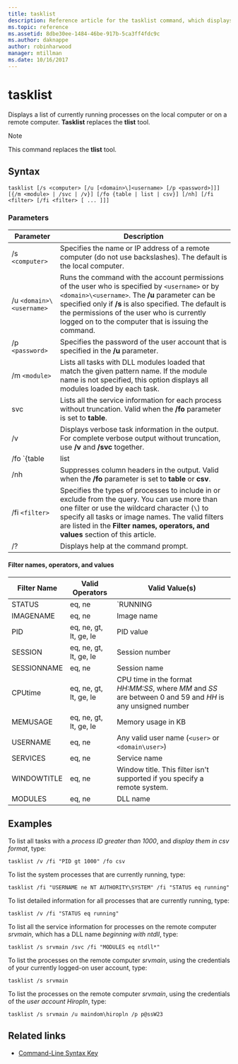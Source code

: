 ```yaml
---
title: tasklist
description: Reference article for the tasklist command, which displays a list of the processes running on the local or remote computer.
ms.topic: reference
ms.assetid: 8dbe30ee-1484-46be-917b-5ca3ff4fdc9c
ms.author: daknappe
author: robinharwood
manager: mtillman
ms.date: 10/16/2017
---
```


# tasklist

Displays a list of currently running processes on the local computer or on a remote computer. **Tasklist** replaces the **tlist** tool.

> [!NOTE]
> This command replaces the **tlist** tool.

## Syntax

```
tasklist [/s <computer> [/u [<domain>\]<username> [/p <password>]]] [{/m <module> | /svc | /v}] [/fo {table | list | csv}] [/nh] [/fi <filter> [/fi <filter> [ ... ]]]
```

### Parameters

| Parameter | Description |
|--|--|
| /s `<computer>` | Specifies the name or IP address of a remote computer (do not use backslashes). The default is the local computer. |
| /u `<domain>\<username>` | Runs the command with the account permissions of the user who is specified by `<username>` or by `<domain>\<username>`. The **/u** parameter can be specified only if **/s** is also specified. The default is the permissions of the user who is currently logged on to the computer that is issuing the command. |
| /p `<password>` | Specifies the password of the user account that is specified in the **/u** parameter. |
| /m `<module>` | Lists all tasks with DLL modules loaded that match the given pattern name. If the module name is not specified, this option displays all modules loaded by each task. |
| svc | Lists all the service information for each process without truncation. Valid when the **/fo** parameter is set to **table**. |
| /v | Displays verbose task information in the output. For complete verbose output without truncation, use **/v** and **/svc** together. |
| /fo `{table | list | csv}` | Specifies the format to use for the output. Valid values are **table**, **list**, and **csv**. The default format for output is **table**. |
| /nh | Suppresses column headers in the output. Valid when the **/fo** parameter is set to **table** or **csv**. |
| /fi `<filter>` | Specifies the types of processes to include in or exclude from the query. You can use more than one filter or use the wildcard character (`\`) to specify all tasks or image names. The valid filters are listed in the **Filter names, operators, and values** section of this article.  |
| /? | Displays help at the command prompt. |

#### Filter names, operators, and values

| Filter Name | Valid Operators | Valid Value(s) |
|--|--|--|
| STATUS | eq, ne | `RUNNING | NOT RESPONDING | UNKNOWN`. This filter isn't supported if you specify a remote system. |
| IMAGENAME | eq, ne | Image name |
| PID | eq, ne, gt, lt, ge, le | PID value |
| SESSION | eq, ne, gt, lt, ge, le | Session number |
| SESSIONNAME | eq, ne | Session name |
| CPUtime | eq, ne, gt, lt, ge, le | CPU time in the format *HH:MM:SS*, where *MM* and *SS* are between 0 and 59 and *HH* is any unsigned number |
| MEMUSAGE | eq, ne, gt, lt, ge, le | Memory usage in KB |
| USERNAME | eq, ne | Any valid user name (`<user>` or `<domain\user>`) |
| SERVICES | eq, ne | Service name |
| WINDOWTITLE | eq, ne | Window title. This filter isn't supported if you specify a remote system. |
| MODULES | eq, ne | DLL name |

## Examples

To list all tasks with a *process ID greater than 1000*, and *display them in csv format*, type:

```
tasklist /v /fi "PID gt 1000" /fo csv
```

To list the system processes that are currently running, type:

```
tasklist /fi "USERNAME ne NT AUTHORITY\SYSTEM" /fi "STATUS eq running"
```

To list detailed information for all processes that are currently running, type:

```
tasklist /v /fi "STATUS eq running"
```

To list all the service information for processes on the remote computer *srvmain*, which has a DLL name *beginning with ntdll*, type:

```
tasklist /s srvmain /svc /fi "MODULES eq ntdll*"
```

To list the processes on the remote computer *srvmain*, using the credentials of your currently logged-on user account, type:

```
tasklist /s srvmain
```

To list the processes on the remote computer *srvmain*, using the credentials of the *user account Hiropln*, type:

```
tasklist /s srvmain /u maindom\hiropln /p p@ssW23
```

## Related links

- [Command-Line Syntax Key](command-line-syntax-key.md)

